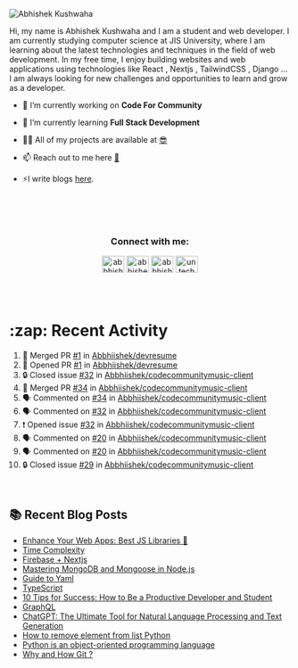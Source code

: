 <!-- <img src="./profileheader.png"> -->

![Abhishek Kushwaha](https://wiidgets.vercel.app/api/banner?title=Abhishek%20Kushwaha&bio=Code%20|%20Community%20|%20Music&twitter=abbhishekstwt)

<!-- <h1 align="center"> <img src="https://c.tenor.com/HO7EBVsu04oAAAAi/pikachu-pokemon.gif" width="50"> I'm Abhishek Kushwaha <img src="https://cdn.discordapp.com/emojis/852778687958482944.gif?v=1" width="50"></h1>
<p align="center">
  <img src="https://readme-typing-svg.herokuapp.com?color=00FFFF&width=380&height=45&lines=UG+at+JIS+UNIVERSITY;GDSC+Lead+22;Discord+Bot+Developer;Full+Stack+Developer;Open-Source+Enthusiast;Nice+To+Meet+You+...;&center=true">
  </p>




 -->
Hi, my name is Abhishek Kushwaha and I am a student and web developer.
I am currently studying computer science at JIS University, where I am learning about the latest technologies and techniques in the field of web development.
In my free time, I enjoy building websites and web applications using technologies like React , Nextjs , TailwindCSS , Django ... I am always looking for new challenges and opportunities to learn and grow as a developer.


- 🔭 I’m currently working on **Code For Community**

- 🌱 I’m currently learning **Full Stack Development**

- 👨‍💻 All of my projects are available at [😎](https://github.com/Abbhiishek)

- 📫 Reach out to me here **[📧](abhishekkushwaha1479@gmail.com)**

- ⚡I write blogs [here](https://dev.to/abbhiishek).

<br>
<br>
<br>

<h3  align="center">Connect with me:</h3>
<p  align="center">
<a href="https://twitter.com/abbhishek_k" target="blank"><img align="center" src="https://raw.githubusercontent.com/rahuldkjain/github-profile-readme-generator/master/src/images/icons/Social/twitter.svg" alt="abbhishek_k" height="30" width="40" /></a>
<a href="https://linkedin.com/in/abhishek-kushwaha-653a74213/" target="blank"><img align="center" src="https://raw.githubusercontent.com/rahuldkjain/github-profile-readme-generator/master/src/images/icons/Social/linked-in-alt.svg" alt="abhishek-kushwaha-653a74213/" height="30" width="40" /></a>
<a href="https://instagram.com/abbhishek_k" target="blank"><img align="center" src="https://raw.githubusercontent.com/rahuldkjain/github-profile-readme-generator/master/src/images/icons/Social/instagram.svg" alt="abbhishek_k" height="30" width="40" /></a>
<a href="https://www.youtube.com/c/UCDV_cwac9byivL5hvpU9mHQ" target="blank"><img align="center" src="https://raw.githubusercontent.com/rahuldkjain/github-profile-readme-generator/master/src/images/icons/Social/youtube.svg" alt="untechnicaltech" height="30" width="40" /></a>

</p>
<br>
<br>
<h1>:zap: Recent Activity</h1>

<!--START_SECTION:activity-->
1. 🎉 Merged PR [#1](https://github.com/Abbhiishek/devresume/pull/1) in [Abbhiishek/devresume](https://github.com/Abbhiishek/devresume)
2. 💪 Opened PR [#1](https://github.com/Abbhiishek/devresume/pull/1) in [Abbhiishek/devresume](https://github.com/Abbhiishek/devresume)
3. 🔒 Closed issue [#32](https://github.com/Abbhiishek/codecommunitymusic-client/issues/32) in [Abbhiishek/codecommunitymusic-client](https://github.com/Abbhiishek/codecommunitymusic-client)
4. 🎉 Merged PR [#34](https://github.com/Abbhiishek/codecommunitymusic-client/pull/34) in [Abbhiishek/codecommunitymusic-client](https://github.com/Abbhiishek/codecommunitymusic-client)
5. 🗣 Commented on [#34](https://github.com/Abbhiishek/codecommunitymusic-client/pull/34#issuecomment-1750844758) in [Abbhiishek/codecommunitymusic-client](https://github.com/Abbhiishek/codecommunitymusic-client)
6. 🗣 Commented on [#32](https://github.com/Abbhiishek/codecommunitymusic-client/issues/32#issuecomment-1750821990) in [Abbhiishek/codecommunitymusic-client](https://github.com/Abbhiishek/codecommunitymusic-client)
7. ❗ Opened issue [#32](https://github.com/Abbhiishek/codecommunitymusic-client/issues/32) in [Abbhiishek/codecommunitymusic-client](https://github.com/Abbhiishek/codecommunitymusic-client)
8. 🗣 Commented on [#20](https://github.com/Abbhiishek/codecommunitymusic-client/issues/20#issuecomment-1747980099) in [Abbhiishek/codecommunitymusic-client](https://github.com/Abbhiishek/codecommunitymusic-client)
9. 🗣 Commented on [#20](https://github.com/Abbhiishek/codecommunitymusic-client/issues/20#issuecomment-1746901774) in [Abbhiishek/codecommunitymusic-client](https://github.com/Abbhiishek/codecommunitymusic-client)
10. 🔒 Closed issue [#29](https://github.com/Abbhiishek/codecommunitymusic-client/issues/29) in [Abbhiishek/codecommunitymusic-client](https://github.com/Abbhiishek/codecommunitymusic-client)
<!--END_SECTION:activity-->

<br>

  
## :books: Recent Blog Posts

<!-- BLOG-POST-LIST:START -->
- [Enhance Your Web Apps: Best JS Libraries 🔧](https://dev.to/abbhiishek/enhance-your-web-apps-best-js-libraries-1a3f)
- [Time Complexity](https://dev.to/abbhiishek/time-complexity-41a1)
- [Firebase + Nextjs](https://dev.to/abbhiishek/firebase-nextjs-511a)
- [Mastering MongoDB and Mongoose in Node.js](https://dev.to/abbhiishek/mastering-mongodb-and-mongoose-in-nodejs-1be5)
- [Guide to Yaml](https://dev.to/abbhiishek/guide-to-yaml-339b)
- [TypeScript](https://dev.to/abbhiishek/typescript-3abm)
- [10 Tips for Success: How to Be a Productive Developer and Student](https://dev.to/abbhiishek/10-tips-for-success-how-to-be-a-productive-developer-and-student-440f)
- [GraphQL](https://dev.to/abbhiishek/graphql-2hc2)
- [ChatGPT: The Ultimate Tool for Natural Language Processing and Text Generation](https://dev.to/abbhiishek/chatgpt-the-ultimate-tool-for-natural-language-processing-and-text-generation-40ag)
- [How to remove element from list Python](https://dev.to/abbhiishek/how-to-remove-element-from-list-python-22d6)
- [Python is an object-oriented programming language](https://dev.to/abbhiishek/python-an-object-oriented-programming-language-2ob8)
- [Why and How Git ?](https://dev.to/abbhiishek/why-and-how-git--25cl)
<!-- BLOG-POST-LIST:END -->
